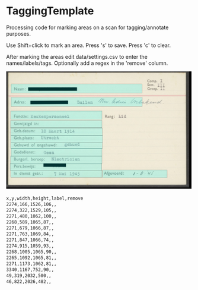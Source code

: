 # TaggingTemplate
Processing code for marking areas on a scan for tagging/annotate purposes.

Use Shift+click to mark an area. Press 's' to save. Press 'c' to clear.

After marking the areas edit data/settings.csv to enter the names/labels/tags. Optionally add a regex in the 'remove' column.

<img src="data/screenshot.jpg" width="500">

```csv
x,y,width,height,label,remove
2274,166,1526,106,,
2274,322,1529,105,,
2271,480,1062,100,,
2268,589,1065,87,,
2271,679,1066,87,,
2271,763,1069,84,,
2271,847,1066,74,,
2274,915,1059,93,,
2268,1005,1065,90,,
2265,1092,1065,81,,
2271,1173,1062,81,,
3340,1167,752,90,,
49,319,2032,500,,
46,822,2026,482,,
```
